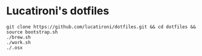 # Lucatironi's dotfiles

    git clone https://github.com/lucatironi/dotfiles.git && cd dotfiles && source bootstrap.sh
    ./brew.sh
    ./work.sh
    ./.osx
